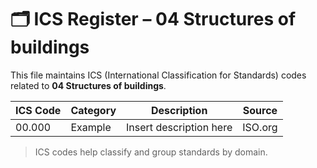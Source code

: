 # 🗂 ICS Register – 04 Structures of buildings

This file maintains ICS (International Classification for Standards) codes related to **04 Structures of buildings**.

| ICS Code | Category | Description | Source |
|----------|----------|-------------|--------|
| 00.000   | Example  | Insert description here | ISO.org |

> ICS codes help classify and group standards by domain.
